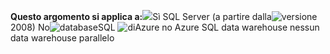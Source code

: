 <Token>**Questo argomento si applica a:**![](media/yes.png)Sì SQL Server (a partire dalla![versione](media/no.png)2008) No![database](media/no.png)SQL ![di](media/no.png)Azure no Azure SQL data warehouse nessun data warehouse parallelo</Token>
